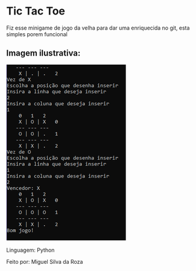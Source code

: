 <h1>Tic Tac Toe</h1>

<p>Fiz esse minigame de jogo da velha para dar uma enriquecida no git, esta simples porem funcional</p>

<h2>Imagem ilustrativa:</h2>
<img src="tictactoe.png" alt="Demonstração do game">

<p>Linguagem: Python</p>
<p>Feito por: Miguel Silva da Roza</p>